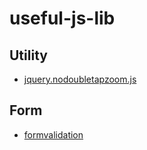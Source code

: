 # useful-js-lib

## Utility
- [jquery.nodoubletapzoom.js](https://gist.github.com/randomm/4955933)

## Form
- [formvalidation](https://formvalidation.io/)
